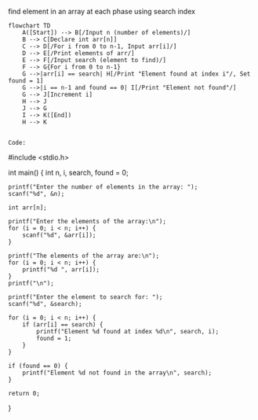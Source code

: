 find element in an array at each phase using search index


```mermaid
flowchart TD
    A([Start]) --> B[/Input n (number of elements)/]
    B --> C[Declare int arr[n]]
    C --> D[/For i from 0 to n-1, Input arr[i]/]
    D --> E[/Print elements of arr/]
    E --> F[/Input search (element to find)/]
    F --> G{For i from 0 to n-1}
    G -->|arr[i] == search| H[/Print "Element found at index i"/, Set found = 1]
    G -->|i == n-1 and found == 0| I[/Print "Element not found"/]
    G --> J[Increment i]
    H --> J
    J --> G
    I --> K([End])
    H --> K


Code:

```
#include <stdio.h>

int main() {
    int n, i, search, found = 0;

    printf("Enter the number of elements in the array: ");
    scanf("%d", &n);

    int arr[n];

    printf("Enter the elements of the array:\n");
    for (i = 0; i < n; i++) {
        scanf("%d", &arr[i]);
    }

    printf("The elements of the array are:\n");
    for (i = 0; i < n; i++) {
        printf("%d ", arr[i]);
    }
    printf("\n");

    printf("Enter the element to search for: ");
    scanf("%d", &search);

    for (i = 0; i < n; i++) {
        if (arr[i] == search) {
            printf("Element %d found at index %d\n", search, i);
            found = 1;
        }
    }

    if (found == 0) {
        printf("Element %d not found in the array\n", search);
    }

    return 0;
}
```
